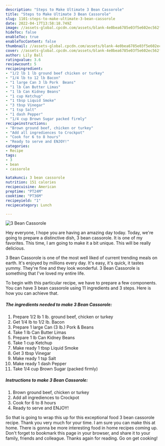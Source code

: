 ```yaml
---
description: "Steps to Make Ultimate 3 Bean Cassorole"
title: "Steps to Make Ultimate 3 Bean Cassorole"
slug: 1101-steps-to-make-ultimate-3-bean-cassorole
date: 2022-04-17T13:58:18.749Z
image: //assets-global.cpcdn.com/assets/blank-4e0bea6785e03f5e602ec562f230caae08da540cada707380b4fe1bbebba43da.png
hideToc: false
enableToc: true
enableTocContent: false
thumbnail: //assets-global.cpcdn.com/assets/blank-4e0bea6785e03f5e602ec562f230caae08da540cada707380b4fe1bbebba43da.png
cover: //assets-global.cpcdn.com/assets/blank-4e0bea6785e03f5e602ec562f230caae08da540cada707380b4fe1bbebba43da.png
author: Lily Ball
ratingvalue: 3.6
reviewcount: 5
recipeingredient:
- "1/2 lb 1 lb ground beef chicken or turkey"
- "1/4 lb to 12 lb Bacon"
- "1 large Can 3 lb Pork  Beans"
- "1 lb Can Butter Limas"
- "1 lb Can Kidney Beans"
- "1 cup Ketchup"
- "1 tbsp Liquid Smoke"
- "3 tbsp Vinegar"
- "1 tsp Salt"
- "1 dash Pepper"
- "1/4 cup Brown Sugar packed firmly"
recipeinstructions:
- "Brown ground beef, chicken or turkey"
- "Add all ingrediences to Crockpot"
- "Cook for 6 to 8 hours"
- "Ready to serve and ENJOY!"
categories:
- Recipe
tags:
- 3
- bean
- cassorole

katakunci: 3 bean cassorole 
nutrition: 151 calories
recipecuisine: American
preptime: "PT24M"
cooktime: "PT36M"
recipeyield: "1"
recipecategory: Lunch

---
```



![3 Bean Cassorole](//assets-global.cpcdn.com/assets/blank-4e0bea6785e03f5e602ec562f230caae08da540cada707380b4fe1bbebba43da.png)

Hey everyone, I hope you are having an amazing day today. Today, we're going to prepare a distinctive dish, 3 bean cassorole. It is one of my favorites. This time, I am going to make it a bit unique. This will be really delicious.

3 Bean Cassorole is one of the most well liked of current trending meals on earth. It's enjoyed by millions every day. It's easy, it's quick, it tastes yummy. They're fine and they look wonderful. 3 Bean Cassorole is something that I've loved my entire life.




To begin with this particular recipe, we have to prepare a few components. You can have 3 bean cassorole using 11 ingredients and 3 steps. Here is how you can achieve that.

<!--inarticleads1-->

##### The ingredients needed to make 3 Bean Cassorole:

1. Prepare 1/2 lb 1 lb. ground beef, chicken or turkey
1. Get 1/4 lb to 1/2 lb. Bacon
1. Prepare 1 large Can (3 lb.) Pork & Beans
1. Take 1 lb Can Butter Limas
1. Prepare 1 lb Can Kidney Beans
1. Take 1 cup Ketchup
1. Make ready 1 tbsp Liquid Smoke
1. Get 3 tbsp Vinegar
1. Make ready 1 tsp Salt
1. Make ready 1 dash Pepper
1. Take 1/4 cup Brown Sugar (packed firmly)




<!--inarticleads2-->

##### Instructions to make 3 Bean Cassorole:

1. Brown ground beef, chicken or turkey
1. Add all ingrediences to Crockpot
1. Cook for 6 to 8 hours
1. Ready to serve and ENJOY!



So that is going to wrap this up for this exceptional food 3 bean cassorole recipe. Thank you very much for your time. I am sure you can make this at home. There is gonna be more interesting food in home recipes coming up. Don't forget to bookmark this page in your browser, and share it to your family, friends and colleague. Thanks again for reading. Go on get cooking!
